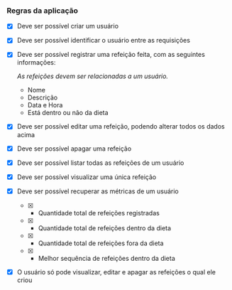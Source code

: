### Regras da aplicação

- [x] Deve ser possível criar um usuário
- [x] Deve ser possível identificar o usuário entre as requisições
- [x] Deve ser possível registrar uma refeição feita, com as seguintes informações:
    
    *As refeições devem ser relacionadas a um usuário.*
    
    - Nome
    - Descrição
    - Data e Hora
    - Está dentro ou não da dieta

- [x] Deve ser possível editar uma refeição, podendo alterar todos os dados acima
- [x] Deve ser possível apagar uma refeição
- [x] Deve ser possível listar todas as refeições de um usuário
- [x] Deve ser possível visualizar uma única refeição
- [x] Deve ser possível recuperar as métricas de um usuário
   - [x] - Quantidade total de refeições registradas
   - [x] - Quantidade total de refeições dentro da dieta
   - [x] - Quantidade total de refeições fora da dieta
   - [x] - Melhor sequência de refeições dentro da dieta
- [x] O usuário só pode visualizar, editar e apagar as refeições o qual ele criou
